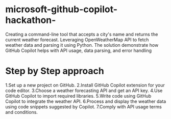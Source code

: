 # microsoft-github-copilot-hackathon-
Creating a command-line tool that accepts a city's name and returns the current weather forecast. 
Leveraging OpenWeatherMap API to fetch weather data and parsing it using Python. 
The solution demonstrate how GitHub Copilot helps with API usage, data parsing, and error handling

# Step by Step approach 
  1.Set up a new project on GitHub.
  2.Install GitHub Copilot extension for your code editor.
  3.Choose a weather forecasting API and get an API key.
  4.Use GitHub Copilot to import required libraries.
  5.Write code using GitHub Copilot to integrate the weather API.
  6.Process and display the weather data using code snippets suggested by Copilot.
  7.Comply with API usage terms and conditions.
